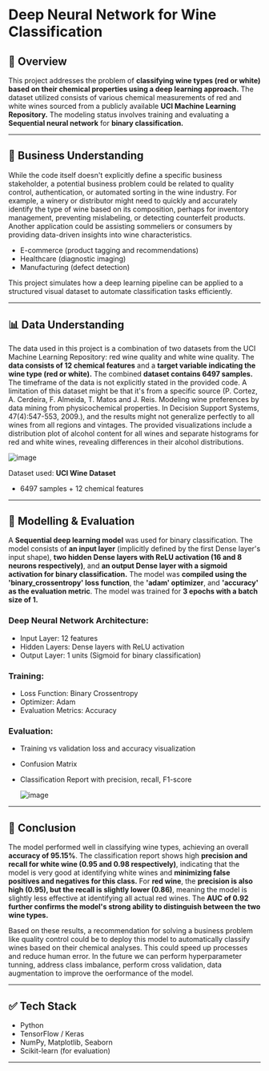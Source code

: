 
# Deep Neural Network for Wine Classification

## 🧾 Overview

This project addresses the problem of **classifying wine types (red or white) based on their chemical properties using a deep learning approach.** The dataset utilized consists of various chemical measurements of red and white wines sourced from a publicly available **UCI Machine Learning Repository.** The modeling status involves training and evaluating a **Sequential neural network** for **binary classification.**

---

## 🧠 Business Understanding

While the code itself doesn't explicitly define a specific business stakeholder, a potential business problem could be related to quality control, authentication, or automated sorting in the wine industry. For example, a winery or distributor might need to quickly and accurately identify the type of wine based on its composition, perhaps for inventory management, preventing mislabeling, or detecting counterfeit products. Another application could be assisting sommeliers or consumers by providing data-driven insights into wine characteristics.


- E-commerce (product tagging and recommendations)
- Healthcare (diagnostic imaging)
- Manufacturing (defect detection)

This project simulates how a deep learning pipeline can be applied to a structured visual dataset to automate classification tasks efficiently.

---

## 📊 Data Understanding

The data used in this project is a combination of two datasets from the UCI Machine Learning Repository: red wine quality and white wine quality. The **data consists of 12 chemical features** and a **target variable indicating the wine type (red or white).** The combined **dataset contains 6497 samples.** The timeframe of the data is not explicitly stated in the provided code. A limitation of this dataset might be that it's from a specific source (P. Cortez, A. Cerdeira, F. Almeida, T. Matos and J. Reis. Modeling wine preferences by data mining from physicochemical properties. In Decision Support Systems, 47(4):547-553, 2009.), and the results might not generalize perfectly to all wines from all regions and vintages. The provided visualizations include a distribution plot of alcohol content for all wines and separate histograms for red and white wines, revealing differences in their alcohol distributions.

![image](https://github.com/user-attachments/assets/30c176ec-5ec0-4b78-94bf-7f594c6779fc)


Dataset used: **UCI Wine Dataset** 

- 6497 samples + 12 chemical features

---

## 🤖 Modelling & Evaluation

A **Sequential deep learning model** was used for binary classification. The model consists of **an input layer** (implicitly defined by the first Dense layer's input shape), **two hidden Dense layers with ReLU activation (16 and 8 neurons respectively)**, and **an output Dense layer with a sigmoid activation for binary classification.** The model was **compiled using the 'binary_crossentropy' loss function**, the **'adam' optimizer**, and **'accuracy' as the evaluation metric**. The model was trained for **3 epochs with a batch size of 1.**

### Deep Neural Network Architecture:
- Input Layer:  12 features
- Hidden Layers: Dense layers with ReLU activation
- Output Layer: 1 units (Sigmoid for binary classification)

### Training:
- Loss Function: Binary Crossentropy
- Optimizer: Adam
- Evaluation Metrics: Accuracy

### Evaluation:
- Training vs validation loss and accuracy visualization
- Confusion Matrix
- Classification Report with precision, recall, F1-score

  ![image](https://github.com/user-attachments/assets/1860d8ce-cb05-44d2-b0d7-dd8f29bafe2b)


---

## 📌 Conclusion

The model performed well in classifying wine types, achieving an overall **accuracy of 95.15%**. The classification report shows high **precision and recall for white wine (0.95 and 0.98 respectively)**, indicating that the model is very good at identifying white wines and **minimizing false positives and negatives for this class.** For **red wine**, the **precision is also high (0.95), but the recall is slightly lower (0.86)**, meaning the model is slightly less effective at identifying all actual red wines. The **AUC of 0.92 further confirms the model's strong ability to distinguish between the two wine types.**

Based on these results, a recommendation for solving a business problem like quality control could be to deploy this model to automatically classify wines based on their chemical analyses. This could speed up processes and reduce human error. In the future we can perform hyperparameter tunning, address class imbalance, perform cross validation, data augmentation to improve the oerformance of the model.

---

## ✅ Tech Stack

- Python
- TensorFlow / Keras
- NumPy, Matplotlib, Seaborn
- Scikit-learn (for evaluation)

---
